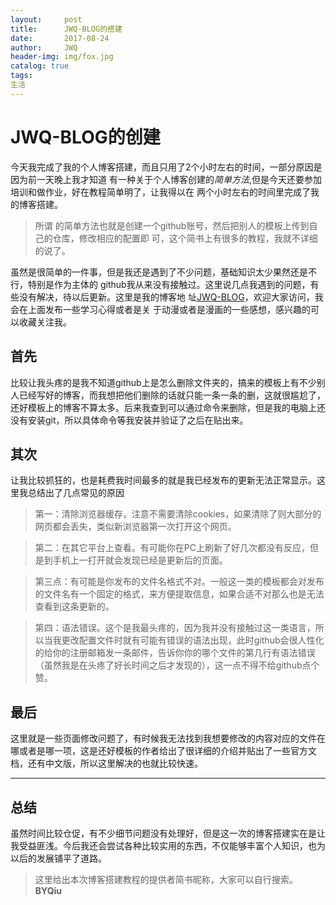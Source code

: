 ```yaml
---
layout:     post
title:      JWQ-BLOG的搭建
date:       2017-08-24
author:     JWQ
header-img: img/fox.jpg
catalog: true
tags:
生活
---
```


JWQ-BLOG的创建
===============
今天我完成了我的个人博客搭建，而且只用了2个小时左右的时间，一部分原因是因为前一天晚上我才知道
有一种关于个人博客创建的*简单方法*,但是今天还要参加培训和做作业，好在教程简单明了，让我得以在
两个小时左右的时间里完成了我的博客搭建。

>所谓 的简单方法也就是创建一个github账号，然后把别人的模板上传到自己的仓库，修改相应的配置即
可，这个简书上有很多的教程，我就不详细的说了。

虽然是很简单的一件事，但是我还是遇到了不少问题，基础知识太少果然还是不行，特别是作为主体的
github我从来没有接触过。这里说几点我遇到的问题，有些没有解决，待以后更新。这里是我的博客地
址[JWQ-BLOG](https://jwq-sy.github.io)，欢迎大家访问，我会在上面发布一些学习心得或者是关
于动漫或者是漫画的一些感想，感兴趣的可以收藏关注我。

 首先
-----
 比较让我头疼的是我不知道github上是怎么删除文件夹的，搞来的模板上有不少别人已经写好的博客，而我想把他们删除的话就只能一条一条的删，这就很尴尬了，还好模板上的博客不算太多。后来我查到可以通过命令来删除，但是我的电脑上还没有安装git，所以具体命令等我安装并验证了之后在贴出来。

 其次
-----
让我比较抓狂的，也是耗费我时间最多的就是我已经发布的更新无法正常显示。这里我总结出了几点常见的原因

>第一：清除浏览器缓存，注意不需要清除cookies，如果清除了则大部分的网页都会丢失，类似新浏览器第一次打开这个网页。

>第二：在其它平台上查看。有可能你在PC上刷新了好几次都没有反应，但是到手机上一打开就会发现已经是更新后的页面。

>第三点：有可能是你发布的文件名格式不对。一般这一类的模板都会对发布的文件名有一个固定的格式，来方便提取信息，如果合适不对那么也是无法查看到这条更新的。

>第四：语法错误。这个是我最头疼的，因为我并没有接触过这一类语言，所以当我更改配置文件时就有可能有错误的语法出现，此时github会很人性化的给你的注册邮箱发一条邮件，告诉你你的哪个文件的第几行有语法错误（虽然我是在头疼了好长时间之后才发现的），这一点不得不给github点个赞。

 最后
--------
这里就是一些页面修改问题了，有时候我无法找到我想要修改的内容对应的文件在哪或者是哪一项，这是还好模板的作者给出了很详细的介绍并贴出了一些官方文档，还有中文版，所以这里解决的也就比较快速。

***

 总结
------
虽然时间比较仓促，有不少细节问题没有处理好，但是这一次的博客搭建实在是让我受益匪浅。今后我还会尝试各种比较实用的东西，不仅能够丰富个人知识，也为以后的发展铺平了道路。

>这里给出本次博客搭建教程的提供者简书昵称，大家可以自行搜索。 **BYQiu**
